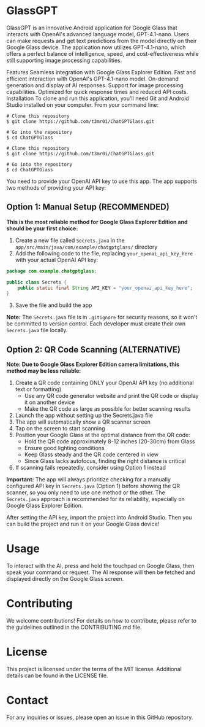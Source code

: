 # GlassGPT


GlassGPT is an innovative Android application for Google Glass that interacts with OpenAI's advanced language model, GPT-4.1-nano. Users can make requests and get text predictions from the model directly on their Google Glass device. The application now utilizes GPT-4.1-nano, which offers a perfect balance of intelligence, speed, and cost-effectiveness while still supporting image processing capabilities.

Features
Seamless integration with Google Glass Explorer Edition.
Fast and efficient interaction with OpenAI's GPT-4.1-nano model.
On-demand generation and display of AI responses.
Support for image processing capabilities.
Optimized for quick response times and reduced API costs.
Installation
To clone and run this application, you'll need Git and Android Studio installed on your computer. From your command line:
```
# Clone this repository
$ git clone https://github.com/t3mr0i/ChatGPTGlass.git

# Go into the repository
$ cd ChatGPTGlass

# Clone this repository
$ git clone https://github.com/t3mr0i/ChatGPTGlass.git

# Go into the repository
$ cd ChatGPTGlass
```
You need to provide your OpenAI API key to use this app. The app supports two methods of providing your API key:

## Option 1: Manual Setup (RECOMMENDED)
**This is the most reliable method for Google Glass Explorer Edition and should be your first choice:**

1. Create a new file called `Secrets.java` in the `app/src/main/java/com/example/chatgptglass/` directory
2. Add the following code to the file, replacing `your_openai_api_key_here` with your actual OpenAI API key:

```java
package com.example.chatgptglass;

public class Secrets {
    public static final String API_KEY = "your_openai_api_key_here";
}
```

3. Save the file and build the app

**Note:** The `Secrets.java` file is in `.gitignore` for security reasons, so it won't be committed to version control. Each developer must create their own `Secrets.java` file locally.

## Option 2: QR Code Scanning (ALTERNATIVE)
**Note: Due to Google Glass Explorer Edition camera limitations, this method may be less reliable:**

1. Create a QR code containing ONLY your OpenAI API key (no additional text or formatting)
   - Use any QR code generator website and print the QR code or display it on another device
   - Make the QR code as large as possible for better scanning results
2. Launch the app without setting up the Secrets.java file
3. The app will automatically show a QR scanner screen
4. Tap on the screen to start scanning
5. Position your Google Glass at the optimal distance from the QR code:
   - Hold the QR code approximately 8-12 inches (20-30cm) from Glass
   - Ensure good lighting conditions
   - Keep Glass steady and the QR code centered in view
   - Since Glass lacks autofocus, finding the right distance is critical
6. If scanning fails repeatedly, consider using Option 1 instead

**Important:** The app will always prioritize checking for a manually configured API key in `Secrets.java` (Option 1) before showing the QR scanner, so you only need to use one method or the other. The `Secrets.java` approach is recommended for its reliability, especially on Google Glass Explorer Edition.

After setting the API key, import the project into Android Studio. Then you can build the project and run it on your Google Glass device!

# Usage
To interact with the AI, press and hold the touchpad on Google Glass, then speak your command or request. The AI response will then be fetched and displayed directly on the Google Glass screen.

# Contributing
We welcome contributions! For details on how to contribute, please refer to the guidelines outlined in the CONTRIBUTING.md file.

# License
This project is licensed under the terms of the MIT license. Additional details can be found in the LICENSE file.

# Contact
For any inquiries or issues, please open an issue in this GitHub repository.
